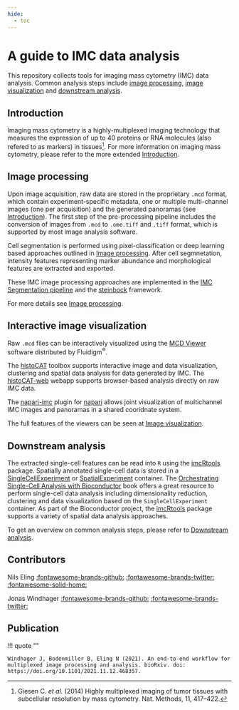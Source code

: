 ```yaml
---
hide:
  - toc
---
```


# A guide to IMC data analysis

This repository collects tools for imaging mass cytometry (IMC) data analysis. 
Common analysis steps include [image processing](process.md), [image visualization](viewers.md) and [downstream analysis](analysis.md).

## Introduction

Imaging mass cytometry is a highly-multiplexed imaging technology that measures the expression of up to 40 proteins or RNA molecules (also refered to as markers) in tissues[^fn1].
For more information on imaging mass cytometry, please refer to the more extended [Introduction](intro.md).

## Image processing

Upon image acquisition, raw data are stored in the proprietary `.mcd` format, which contain experiment-specific metadata, one or multiple multi-channel images (one per acquisition) and the generated panoramas (see [Introduction](intro.md)).
The first step of the pre-processing pipeline includes the conversion of images from `.mcd` to `.ome.tiff` and `.tiff` format, which is supported by most image analysis software.

Cell segmentation is performed using pixel-classification or deep learning based approaches outlined in [Image processing](process.md). 
After cell segmnetation, intensity features representing marker abundance and morphological features are extracted and exported. 

These IMC image processing approaches are implemented in the [IMC Segmentation pipeline](https://github.com/BodenmillerGroup/ImcSegmentationPipeline) and the [steinbock](https://github.com/BodenmillerGroup/steinbock) framework.

For more details see [Image processing](prepro.md).

## Interactive image visualization

Raw `.mcd` files can be interactively visualized using the [MCD Viewer](https://www.fluidigm.com/software) software distributed by Fluidigm<sup>&reg;</sup>.

The [histoCAT](https://bodenmillergroup.github.io/histoCAT/) toolbox supports interactive image and data visualization, clustering and spatial data analysis for data generated by IMC. 
The [histoCAT-web](https://github.com/BodenmillerGroup/histocat-web) webapp supports browser-based analysis directly on raw IMC data.

The [napari-imc](https://github.com/BodenmillerGroup/napari-imc) plugin for [napari](https://napari.org/) allows joint visualization of multichannel IMC images and panoramas in a shared cooridnate system.

The full features of the viewers can be seen at [Image visualization](viewers.md).

## Downstream analysis

The  extracted single-cell features can be read into `R` using the [imcRtools](https://bioconductor.org/packages/imcRtools) package. 
Spatially annotated single-cell data is stored in a [SingleCellExperiment](https://bioconductor.org/packages/SingleCellExperiment) or [SpatialExperiment](https://bioconductor.org/packages/SpatialExperiment) container.
The [Orchestrating Single-Cell Analysis with Bioconductor](https://bioconductor.org/books/release/OSCA/) book offers a great resource to perform single-cell data analysis including dimensionality reduction, clustering and data visualization based on the `SingleCellExperiment` container.
As part of the Bioconductor project, the [imcRtools](https://bioconductor.org/packages/imcRtools) package supports a variety of spatial data analysis approaches.

To get an overview on common analysis steps, please refer to [Downstream analysis](analysis.md).

## Contributors

Nils Eling [:fontawesome-brands-github:](https://github.com/nilseling) [:fontawesome-brands-twitter:](https://twitter.com/NilsEling) [:fontawesome-solid-home:](https://nilseling.github.io/)

Jonas Windhager [:fontawesome-brands-github:](https://github.com/jwindhager) [:fontawesome-brands-twitter:](https://twitter.com/JonasWindhager)

## Publication

!!! quote ""
    
    Windhager J, Bodenmiller B, Eling N (2021). An end-to-end workflow for multiplexed image processing and analysis. bioRxiv. doi: https://doi.org/10.1101/2021.11.12.468357.

[^fn1]: Giesen C. _et al._ (2014) Highly multiplexed imaging of tumor tissues with subcellular resolution by mass cytometry. Nat. Methods, 11, 417–422.